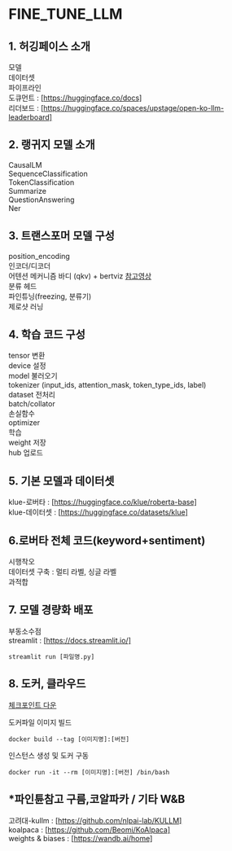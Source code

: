 # FINE_TUNE_LLM

## 1. 허깅페이스 소개
모델  
데이터셋  
파이프라인  
도큐먼트 : [https://huggingface.co/docs]  
리더보드 : [https://huggingface.co/spaces/upstage/open-ko-llm-leaderboard]  

## 2. 랭귀지 모델 소개
CausalLM  
SequenceClassification  
TokenClassification  
Summarize  
QuestionAnswering  
Ner  

## 3. 트랜스포머 모델 구성
position_encoding  
인코더/디코더  
어텐션 메커니즘 바디 (qkv) + bertviz [참고영상](https://youtu.be/MJYBdTCwxDY?si=Rkhm3G1Ff9ZzjX68)  
분류 헤드  
파인튜닝(freezing, 분류기)  
제로샷 러닝  

## 4. 학습 코드 구성
tensor 변환  
device 설정  
model 불러오기  
tokenizer (input_ids, attention_mask, token_type_ids, label)   
dataset 전처리  
batch/collator  
손실함수  
optimizer  
학습  
weight 저장  
hub 업로드  

## 5. 기본 모델과 데이터셋
klue-로버타 : [https://huggingface.co/klue/roberta-base]  
klue-데이터셋 : [https://huggingface.co/datasets/klue]  

## 6.로버타 전체 코드(keyword+sentiment)
시행착오  
데이터셋 구축 : 멀티 라벨, 싱글 라벨  
과적합  

## 7. 모델 경량화 배포
부동소수점  
streamlit : [https://docs.streamlit.io/]  
```
streamlit run [파일명.py]
```

## 8. 도커, 클라우드
[체크포인트 다운](https://drive.google.com/file/d/1-5zsnJVR_kF0MoQeredj7DTSwSF-1Ikh/view?usp=drive_link)  
  
도커파일 이미지 빌드  
```
docker build --tag [이미지명]:[버전]
```
인스턴스 생성 및 도커 구동
```
docker run -it --rm [이미지명]:[버전] /bin/bash
```

## *파인튠참고 구름,코알파카 / 기타 W&B
고려대-kullm : [https://github.com/nlpai-lab/KULLM]  
koalpaca : [https://github.com/Beomi/KoAlpaca]  
weights & biases : [https://wandb.ai/home]  
